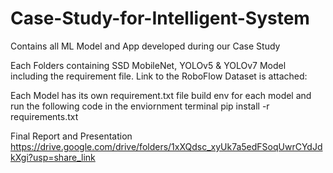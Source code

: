 # Case-Study-for-Intelligent-System
Contains all ML Model and App developed during our Case Study 

Each Folders containing SSD MobileNet, YOLOv5 & YOLOv7 Model including the requirement file.
Link to the RoboFlow Dataset is attached: 

Each Model has its own requirement.txt file
build env for each model and run the following code in the enviornment terminal
pip install -r requirements.txt

Final Report and Presentation
https://drive.google.com/drive/folders/1xXQdsc_xyUk7a5edFSoqUwrCYdJdkXgi?usp=share_link
